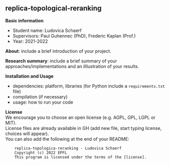 ## replica-topological-reranking

**Basic information**
- Student name: Ludovica Schaerf
- Supervisors: Paul Guhennec (PhD), Frederic Kaplan (Prof.)
- Year: 2021-2022

**About**: include a brief introduction of your project.

**Research summary**: include a brief summary of your approaches/implementations and an illlustration of your results.

**Installation and Usage**
- dependencies: platform, libraries (for Python include a `requirements.txt` file)
- compilation (if necessary)
- usage: how to run your code

**License**    
    We encourage you to choose an open license (e.g. AGPL, GPL, LGPL or MIT).    
    License files are already available in GH (add new file, start typing license, choices will appear).    
    You can also add the following at the end of your README:       
   
	    replica-topologica-reranking - Ludovica Schaerf    
	    Copyright (c) 2022 EPFL    
	    This program is licensed under the terms of the [license]. 
	    
